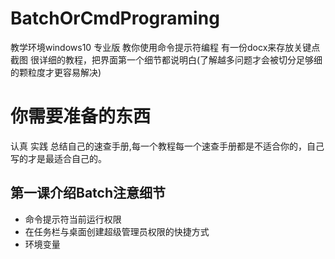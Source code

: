 # BatchOrCmdPrograming
教学环境windows10 专业版
教你使用命令提示符编程
有一份docx来存放关键点截图
很详细的教程，把界面第一个细节都说明白(了解越多问题才会被切分足够细的颗粒度才更容易解决)

# 你需要准备的东西

认真 
实践 
总结自己的速查手册,每一个教程每一个速查手册都是不适合你的，自己写的才是最适合自己的。 

## 第一课介绍Batch注意细节
- 命令提示符当前运行权限
- 在任务栏与桌面创建超级管理员权限的快捷方式
- 环境变量